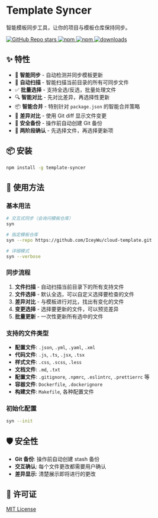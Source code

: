 # Template Syncer

智能模板同步工具，让你的项目与模板仓库保持同步。

<a href="https://github.com/iceywu/template-syncer">
  <img alt="GitHub Repo stars" src="https://img.shields.io/github/stars/iceywu/template-syncer?logo=github&color=%234d80f0&link=https%3A%2F%2Fgithub.com%2iceywu%2Ftemplate-syncer">
 </a>
<a href="https://www.npmjs.com/package/template-syncer">
  <img alt="npm" src="https://img.shields.io/npm/v/template-syncer?logo=npm&color=%234d80f0&link=https%3A%2F%2Fwww.npmjs.com%2Fpackage%2Ftemplate-syncer">
</a>
<a href="https://www.npmjs.com/package/template-syncer">
  <img alt="npm" src="https://img.shields.io/npm/dw/template-syncer?logo=npm&link=https%3A%2F%2Fwww.npmjs.com%2Fpackage%2Ftemplate-syncer">
</a>
<a href="https://www.npmjs.com/package/template-syncer">
  <img src="https://img.shields.io/npm/dt/template-syncer?style=flat-square" alt="downloads">
</a>

## ✨ 特性

- 🚀 **智能同步** - 自动检测并同步模板更新
- 🎇 **自动扫描** - 智能扫描当前目录的所有可同步文件
- ✅ **批量选择** - 支持全选/反选，批量处理文件
- 🔍 **智能对比** - 先对比差异，再选择性更新
- 📦 **智能合并** - 特别针对 `package.json` 的智能合并策略
- 🔄 **差异对比** - 使用 Git diff 显示文件变更
- 💾 **安全备份** - 操作前自动创建 Git 备份
- 🎯 **两阶段确认** - 先选择文件，再选择更新项

## 📦 安装

```bash
npm install -g template-syncer
```

## 🚀 使用方法

### 基本用法

```bash
# 交互式同步（会询问模板仓库）
syn

# 指定模板仓库
syn --repo https://github.com/IceyWu/cloud-template.git

# 详细模式
syn --verbose
```

### 同步流程

1. **文件扫描** - 自动扫描当前目录下的所有支持文件
2. **文件选择** - 默认全选，可以自定义选择要检查的文件
3. **差异对比** - 与模板进行对比，找出有变化的文件
4. **变更选择** - 选择要更新的文件，可以预览差异
5. **批量更新** - 一次性更新所有选中的文件

### 支持的文件类型

- **配置文件**: `.json`, `.yml`, `.yaml`, `.xml`
- **代码文件**: `.js`, `.ts`, `.jsx`, `.tsx`
- **样式文件**: `.css`, `.scss`, `.less`
- **文档文件**: `.md`, `.txt`
- **配置文件**: `.gitignore`, `.npmrc`, `.eslintrc`, `.prettierrc` 等
- **容器文件**: `Dockerfile`, `.dockerignore`
- **构建文件**: `Makefile`, 各种配置文件

### 初始化配置

```bash
syn --init
```


## 🛡️ 安全性

- **Git 备份**: 操作前自动创建 stash 备份
- **交互确认**: 每个文件更改都需要用户确认
- **差异显示**: 清楚展示即将进行的更改

## 📄 许可证

[MIT License](./LICENSE)